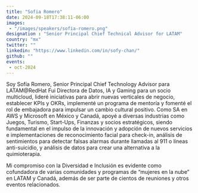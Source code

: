 ```yaml
---
title: "Sofia Romero"
date: 2024-09-18T17:38:11-06:00
images: 
 - "/images/speakers/sofia-romero.png"
designation : "Senior Principal Chief Technical Advisor for LATAM"
country: "mx"
twitter: ""
linkedin: "https://www.linkedin.com/in/sofy-chan/"
github: ""
events: 
 - oct-2024
---
```


Soy Sofía Romero, Senior Principal Chief Technology Advisor para LATAM@RedHat
Fui Directora de Datos, IA y Gaming para un socio multicloud, lideré iniciativas para abrir nuevas verticales de negocio, establecer KPIs y OKRs, implementé un programa de mentoría y fomenté el rol de embajadora para impulsar un cambio cultural positivo. Como SA en AWS y Microsoft en México y Canadá, apoyé a diversas industrias como Juegos, Turismo, Start-Ups, Finanzas y socios estratégicos, siendo fundamental en el impulso de la innovación y adopción de nuevos servicios e implementaciones de reconocimiento facial para check-in, análisis de sentimientos para detectar falsas alarmas durante llamadas al 911 o líneas anti-suicidio, y análisis de datos para crear una alternativa a la quimioterapia.

Mi compromiso con la Diversidad e Inclusión es evidente como cofundadora de varias comunidades y programas de “mujeres en la nube” en LATAM y Canadá, además de ser parte de cientos de reuniones y otros eventos relacionados.

